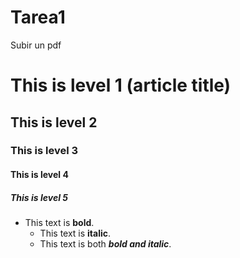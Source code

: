 # Tarea1
Subir un pdf 

# This is level 1 (article title)
## This is level 2
### This is level 3
#### This is level 4
##### This is level 5

* This text is **bold**.
   * This text is **italic**.
   * This text is both ***bold and italic***.
